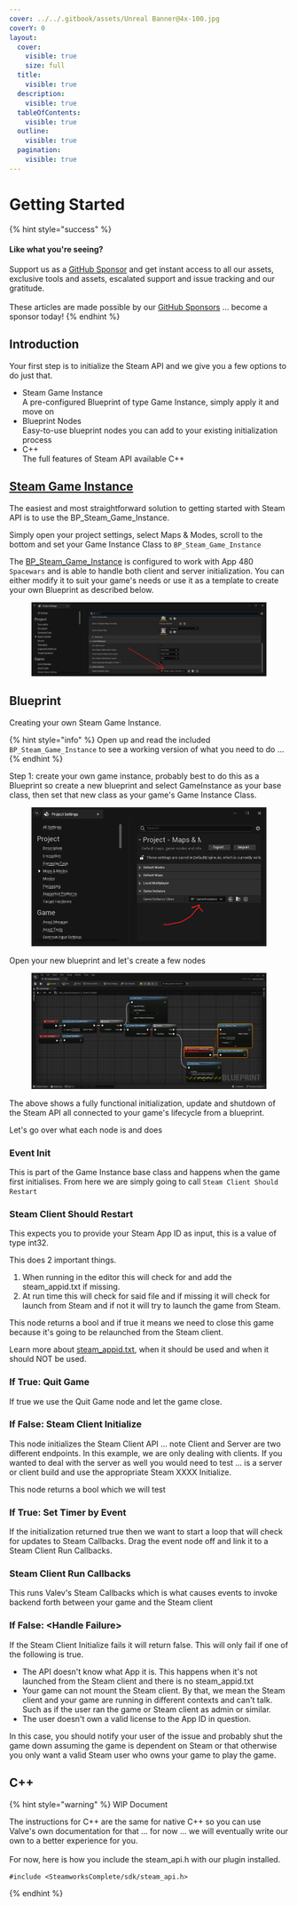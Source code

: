 ```yaml
---
cover: ../../.gitbook/assets/Unreal Banner@4x-100.jpg
coverY: 0
layout:
  cover:
    visible: true
    size: full
  title:
    visible: true
  description:
    visible: true
  tableOfContents:
    visible: true
  outline:
    visible: true
  pagination:
    visible: true
---
```


# Getting Started

{% hint style="success" %}
#### Like what you're seeing?

Support us as a [GitHub Sponsor](../../become-a-sponsor/) and get instant access to all our assets, exclusive tools and assets, escalated support and issue tracking and our gratitude.\
\
These articles are made possible by our [GitHub Sponsors](../../become-a-sponsor/) ... become a sponsor today!
{% endhint %}

## Introduction

Your first step is to initialize the Steam API and we give you a few options to do just that.

* Steam Game Instance\
  A pre-configured Blueprint of type Game Instance, simply apply it and move on
* Blueprint Nodes\
  Easy-to-use blueprint nodes you can add to your existing initialization process
* C++\
  The full features of Steam API available C++

## [Steam Game Instance](game-instance.md)

The easiest and most straightforward solution to getting started with Steam API is to use the BP\_Steam\_Game\_Instance.

Simply open your project settings, select Maps & Modes, scroll to the bottom and set your Game Instance Class to `BP_Steam_Game_Instance`

The [BP\_Steam\_Game\_Instance](game-instance.md) is configured to work with App 480 `Spacewars` and is able to handle both client and server initialization. You can either modify it to suit your game's needs or use it as a template to create your own Blueprint as described below.

<figure><img src="../../.gitbook/assets/image (4).png" alt=""><figcaption></figcaption></figure>

## Blueprint

Creating your own Steam Game Instance.

{% hint style="info" %}
Open up and read the included `BP_Steam_Game_Instance` to see a working version of what you need to do ...
{% endhint %}

Step 1: create your own game instance, probably best to do this as a Blueprint so create a new blueprint and select GameInstance as your base class, then set that new class as your game's Game Instance Class.

<figure><img src="../../.gitbook/assets/image (1) (1) (1) (1) (1) (1) (1) (1) (1) (1) (1) (1) (1) (1).png" alt=""><figcaption></figcaption></figure>

Open your new blueprint and let's create a few nodes

<figure><img src="../../.gitbook/assets/image (4) (1) (1) (1) (1) (1) (1) (1) (1) (1) (1) (1) (1) (1).png" alt=""><figcaption></figcaption></figure>

The above shows a fully functional initialization, update and shutdown of the Steam API all connected to your game's lifecycle from a blueprint.

Let's go over what each node is and does

### Event Init

This is part of the Game Instance base class and happens when the game first initialises. From here we are simply going to call `Steam Client Should Restart`

### Steam Client Should Restart

This expects you to provide your Steam App ID as input, this is a value of type int32.

This does 2 important things.

1. When running in the editor this will check for and add the steam\_appid.txt if missing.
2. At run time this will check for said file and if missing it will check for launch from Steam and if not it will try to launch the game from Steam.

This node returns a bool and if true it means we need to close this game because it's going to be relaunched from the Steam client.

Learn more about [steam\_appid.txt](../../company/steam/steamworks/steam\_appid.txt.md), when it should be used and when it should NOT be used.

### If True: Quit Game

If true we use the Quit Game node and let the game close.

### If False: Steam Client Initialize

This node initializes the Steam Client API ... note Client and Server are two different endpoints. In this example, we are only dealing with clients. If you wanted to deal with the server as well you would need to test ... is a server or client build and use the appropriate Steam XXXX Initialize.

This node returns a bool which we will test

### If True: Set Timer by Event

If the initialization returned true then we want to start a loop that will check for updates to Steam Callbacks. Drag the event node off and link it to a Steam Client Run Callbacks.

### Steam Client Run Callbacks

This runs Valev's Steam Callbacks which is what causes events to invoke backend forth between your game and the Steam client

### If False: \<Handle Failure>

If the Steam Client Initialize fails it will return false. This will only fail if one of the following is true.

* The API doesn't know what App it is. This happens when it's not launched from the Steam client and there is no steam\_appid.txt
* Your game can not mount the Steam client. By that, we mean the Steam client and your game are running in different contexts and can't talk. Such as if the user ran the game or Steam client as admin or similar.
* The user doesn't own a valid license to the App ID in question.

In this case, you should notify your user of the issue and probably shut the game down assuming the game is dependent on Steam or that otherwise you only want a valid Steam user who owns your game to play the game.

## C++

{% hint style="warning" %}
WIP Document

The instructions for C++ are the same for native C++ so you can use Valve's own documentation for that ... for now ... we will eventually write our own to a better experience for you.\
\
For now, here is how you include the steam\_api.h with our plugin installed.

```
#include <SteamworksComplete/sdk/steam_api.h>
```
{% endhint %}
